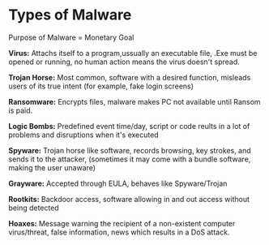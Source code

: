 # Types of Malware

Purpose of Malware = Monetary Goal

**Virus:** Attachs itself to a program,ussually an executable file, .Exe must be opened or running, no human action means the virus doesn't spread.

**Trojan Horse:** Most common, software with a desired function, misleads users of its true intent (for example, fake login screens)

**Ransomware:** Encrypts files, malware makes PC not available until Ransom is paid.

**Logic Bombs:** Predefined event time/day, script or code reults in a lot of problems and disruptions when it's executed

**Spyware:** Trojan horse like software, records browsing, key strokes, and sends it to the attacker, (sometimes it may come with a bundle software, making the user unaware)

**Grayware:** Accepted through EULA, behaves like Spyware/Trojan

**Rootkits:** Backdoor access, software allowing in and out access without being detected

**Hoaxes:** Message warning the recipient of a non-existent computer virus/threat, false information, news which results in a DoS attack. 

